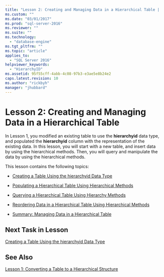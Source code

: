 ```yaml
---
title: "Lesson 2: Creating and Managing Data in a Hierarchical Table | Microsoft Docs"
ms.custom: ""
ms.date: "03/01/2017"
ms.prod: "sql-server-2016"
ms.reviewer: ""
ms.suite: ""
ms.technology: 
  - "database-engine"
ms.tgt_pltfrm: ""
ms.topic: "article"
applies_to: 
  - "SQL Server 2016"
helpviewer_keywords: 
  - "HierarchyID"
ms.assetid: 95f55cff-4abb-4c08-97b3-e3ae5e8b24e2
caps.latest.revision: 10
ms.author: "rickbyh"
manager: "jhubbard"
---
```

# Lesson 2: Creating and Managing Data in a Hierarchical Table
In Lesson 1, you modified an existing table to use the **hierarchyid** data type, and populated the **hierarchyid** column with the representation of the existing data. In this lesson, you will start with a new table, and insert data by using the hierarchical methods. Then, you will query and manipulate the data by using the hierarchical methods.  
  
This lesson contains the following topics:  
  
-   [Creating a Table Using the hierarchyid Data Type](../Topic/Creating%20a%20Table%20Using%20the%20hierarchyid%20Data%20Type.md)  
  
-   [Populating a Hierarchical Table Using Hierarchical Methods](../Topic/Populating%20a%20Hierarchical%20Table%20Using%20Hierarchical%20Methods.md)  
  
-   [Querying a Hierarchical Table Using Hierarchy Methods](../Topic/Querying%20a%20Hierarchical%20Table%20Using%20Hierarchy%20Methods.md)  
  
-   [Reordering Data in a Hierarchical Table Using Hierarchical Methods](../Topic/Reordering%20Data%20in%20a%20Hierarchical%20Table%20Using%20Hierarchical%20Methods.md)  
  
-   [Summary: Managing Data in a Hierarchical Table](../Topic/Summary:%20Managing%20Data%20in%20a%20Hierarchical%20Table.md)  
  
## Next Task in Lesson  
[Creating a Table Using the hierarchyid Data Type](../Topic/Creating%20a%20Table%20Using%20the%20hierarchyid%20Data%20Type.md)  
  
## See Also  
[Lesson 1: Converting a Table to a Hierarchical Structure](../../../relational-databases/data-types/tutorials/lesson-1-converting-a-table-to-a-hierarchical-structure.md)  
  
  
  
